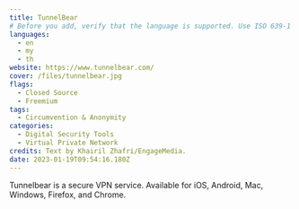 ```yaml
---
title: TunnelBear
# Before you add, verify that the language is supported. Use ISO 639-1 code only without country code. ms instead of ms_MY. If the source language is English, do not add to the list.
languages:
  - en
  - my
  - th
website: https://www.tunnelbear.com/
cover: /files/tunnelbear.jpg
flags:
  - Closed Source
  - Freemium
tags:
  - Circumvention & Anonymity
categories:
  - Digital Security Tools
  - Virtual Private Network
credits: Text by Khairil Zhafri/EngageMedia.
date: 2023-01-19T09:54:16.180Z
---
```

Tunnelbear is a secure VPN service. Available for iOS, Android, Mac, Windows, Firefox, and Chrome.